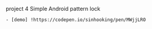 project 4 
    Simple Android pattern lock

    - [demo] !https://codepen.io/sinhooking/pen/MWjjLRO

